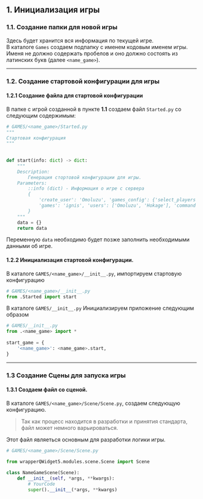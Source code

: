 ## 1. Инициализация игры

### 1.1. Создание папки для новой игры
Здесь будет хранится вся информация по текущей игре.  
В каталоге `Games` создаем подпапку с именем кодовым именем игры. Именя не должно содержать пробелов и оно должно состоять из латинских букв (далее `<name_game>`).

***

### 1.2. Создание стартовой конфигурации для игры
#### 1.2.1 Создание файла для стартовой конфигурации
В папке с игрой созданной в пункте **1.1** создаем файл `Started.py` со следующим содержимым:
```python 
# GAMES/<name_game>/Started.py
"""  
Стартовая конфигурация  
"""  
  
  
def start(info: dict) -> dict:
	"""  
	Description:  
	    Генерация стортовой конфигурации для игры.  
	Parameters:  
	    ::info (dict) - Информация о игре с сервера
	    {
	        'create_user': 'Omoluzu', 'games_config': {'select_players': 2, 'select_unit': 'random'},        
	        'games': 'ignis', 'users': ['Omoluzu', 'Hokage'], 'command': 'game_info', 'game_id': 21, 'game_info': None    
	    }
	"""
    data = {}  
    return data
```
Переменную `data` необходимо будет позже заполнить необходимыми данными об игре.

#### 1.2.2 Инициализация стартовой конфигурации.
В каталоге `GAMES/<name_game>/__init__.py`, импортируем стартовую конфигурацию
```python
# GAMES/<name_game>/__init__.py
from .Started import start
```

В каталоге `GAMES/__init__.py` Инициализируем приложение следующим образом
```python
# GAMES/__init__.py
from .<name_game> import *  
  
start_game = {  
    '<name_game>': <name_game>.start,  
}
```

***

### 1.3 Создание Сцены для запуска игры
#### 1.3.1 Создаем файл со сценой.
В каталоге `GAMES/<name_game>/Scene/Scene.py`, создаем следующую конфигурацию.
> Так как процесс находится в разработки и принятия стандарта, файл может немного варьироваться.

Этот файл являеться основным для разработки логики игры.

```python
# GAMES/<name_game>/Scene/Scene.py

from wrapperQWidget5.modules.scene.Scene import Scene  
  
class NameGameScene(Scene):  
    def __init__(self, *args, **kwargs):
		# YourCode
        super().__init__(*args, **kwargs)

```